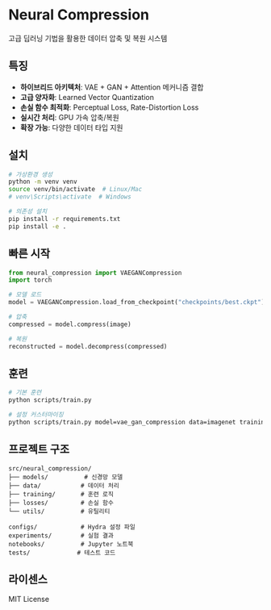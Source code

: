 # Neural Compression

고급 딥러닝 기법을 활용한 데이터 압축 및 복원 시스템

## 특징

- **하이브리드 아키텍처**: VAE + GAN + Attention 메커니즘 결합
- **고급 양자화**: Learned Vector Quantization
- **손실 함수 최적화**: Perceptual Loss, Rate-Distortion Loss 
- **실시간 처리**: GPU 가속 압축/복원
- **확장 가능**: 다양한 데이터 타입 지원

## 설치

```bash
# 가상환경 생성
python -m venv venv
source venv/bin/activate  # Linux/Mac
# venv\Scripts\activate  # Windows

# 의존성 설치
pip install -r requirements.txt
pip install -e .
```

## 빠른 시작

```python
from neural_compression import VAEGANCompression
import torch

# 모델 로드
model = VAEGANCompression.load_from_checkpoint("checkpoints/best.ckpt")

# 압축
compressed = model.compress(image)

# 복원  
reconstructed = model.decompress(compressed)
```

## 훈련

```bash
# 기본 훈련
python scripts/train.py

# 설정 커스터마이징
python scripts/train.py model=vae_gan_compression data=imagenet training.max_epochs=200
```

## 프로젝트 구조

```
src/neural_compression/
├── models/          # 신경망 모델
├── data/           # 데이터 처리
├── training/       # 훈련 로직
├── losses/         # 손실 함수
└── utils/          # 유틸리티

configs/            # Hydra 설정 파일
experiments/        # 실험 결과
notebooks/          # Jupyter 노트북
tests/             # 테스트 코드
```

## 라이센스

MIT License